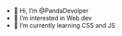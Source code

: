- 👋 Hi, I’m @PandaDevolper
- 👀 I’m interested in Web dev
- 🌱 I’m currently learning CSS and JS

<!---
PandaDevolper/PandaDevolper is a ✨ special ✨ repository because its `README.md` (this file) appears on your GitHub profile.
You can click the Preview link to take a look at your changes.
--->
